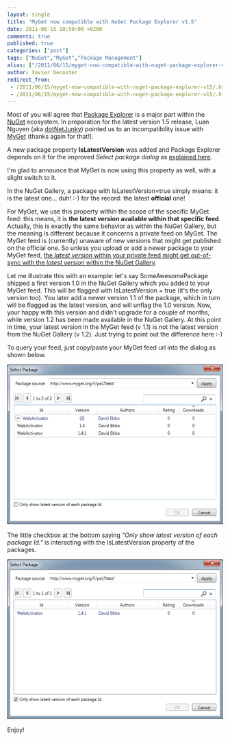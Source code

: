 ```yaml
---
layout: single
title: "MyGet now compatible with NuGet Package Explorer v1.5"
date: 2011-06-15 18:59:00 +0200
comments: true
published: true
categories: ["post"]
tags: ["NuGet","MyGet","Package Management"]
alias: ["/2011/06/15/myget-now-compatible-with-nuget-package-explorer-v15/"]
author: Xavier Decoster
redirect_from:
 - /2011/06/15/myget-now-compatible-with-nuget-package-explorer-v15/.html
 - /2011/06/15/myget-now-compatible-with-nuget-package-explorer-v15/.html
---
```

<p>Most of you will agree that <a href="http://nuget.codeplex.com/releases/view/59864" target="_blank">Package Explorer</a> is a major part within the <a href="http://www.nuget.org" target="_blank">NuGet</a> ecosystem. In preparation for the latest version 1.5 release, Luan Nguyen (aka <a href="http://twitter.com/#!/dotnetjunky" target="_blank">dotNetJunky</a>) pointed us to an incompatibility issue with <a href="http://www.myget.org" target="_blank">MyGet</a> (thanks again for that!).</p>

<p>A new package property <strong>IsLatestVersion</strong> was added and Package Explorer depends on it for the improved <em>Select package dialog</em> as <a href="http://npe.codeplex.com/wikipage?title=NuGet%20Package%20Explorer%201.5%20release%20notes" target="_blank">explained here</a>.</p>

<p>I'm glad to announce that MyGet is now using this property as well, with a slight switch to it.</p>

<p>In the NuGet Gallery, a package with IsLatestVersion=true simply means: it is the latest one... duh! :-) for the record: the latest <strong>official</strong> one!</p>

<p>For MyGet, we use this property within the scope of the specific MyGet feed: this means, it is <strong>the latest version available within that specific feed</strong>. Actually, this is exactly the same behavior as within the NuGet Gallery, but the meaning is different because it concerns a private feed on MyGet. The MyGet feed is (currently) unaware of new versions that might get published on the official one. So unless you upload or add a newer package to your MyGet feed, <span style="text-decoration: underline;">the <em>latest version</em> within your private feed might get out-of-sync with the <em>latest version</em> within the NuGet Gallery</span>.</p>

<p>Let me illustrate this with an example: let's say SomeAwesomePackage shipped a first version 1.0 in the NuGet Gallery which you added to your MyGet feed. This will be flagged with IsLatestVersion = true (it's the only version too). You later add a newer version 1.1 of the package, which in turn will be flagged as the latest version, and will unflag the 1.0 version. Now, your happy with this version and didn't upgrade for a couple of months, while version 1.2 has been made available in the NuGet Gallery. At this point in time, your latest version in the MyGet feed (v 1.1) is not the latest version from the NuGet Gallery (v 1.2). Just trying to point out the difference here :-)</p>

<p>To query your feed, just copy/paste your MyGet feed url into the dialog as shown below.</p>

<p><img src="/images/2011-06-15/2011-6-npe15testallversions.png" alt="" /></p>

<p>The little checkbox at the bottom saying <em>"Only show latest version of each package Id."</em> is interacting with the IsLatestVersion property of the packages.</p>

<p><img src="/images/2011-06-15/2011-6-npe15testlatestversiononly.png" alt="" /></p>

<p>Enjoy!</p>
